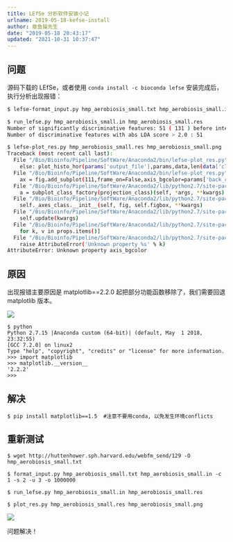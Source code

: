 ```yaml
---
title: LEfSe 分析软件安装小记
urlname: 2019-05-18-kefse-install
author: 章鱼猫先生
date: "2019-05-18 20:43:17"
updated: "2021-10-31 10:37:47"
---
```


## 问题

源码下载的 LEfSe，或者使用 `conda install -c bioconda lefse` 安装完成后，执行分析出现报错：

```bash
$ lefse-format_input.py hmp_aerobiosis_small.txt hmp_aerobiosis_small.in -c 1 -s 2 -u 3 -o 1000000

$ run_lefse.py hmp_aerobiosis_small.in hmp_aerobiosis_small.res
Number of significantly discriminative features: 51 ( 131 ) before internal wilcoxon
Number of discriminative features with abs LDA score > 2.0 : 51

$ lefse-plot_res.py hmp_aerobiosis_small.res hmp_aerobiosis_small.png
Traceback (most recent call last):
  File "/Bio/Bioinfo/Pipeline/SoftWare/Anaconda2/bin/lefse-plot_res.py", line 177, in <module>
    else: plot_histo_hor(params['output_file'],params,data,len(data['cls']) == 2,params['report_features'])
  File "/Bio/Bioinfo/Pipeline/SoftWare/Anaconda2/bin/lefse-plot_res.py", line 70, in plot_histo_hor
    ax = fig.add_subplot(111,frame_on=False,axis_bgcolor=params['back_color'])
  File "/Bio/Bioinfo/Pipeline/SoftWare/Anaconda2/lib/python2.7/site-packages/matplotlib/figure.py", line 1239, in add_subplot
    a = subplot_class_factory(projection_class)(self, *args, **kwargs)
  File "/Bio/Bioinfo/Pipeline/SoftWare/Anaconda2/lib/python2.7/site-packages/matplotlib/axes/_subplots.py", line 77, in __init__
    self._axes_class.__init__(self, fig, self.figbox, **kwargs)
  File "/Bio/Bioinfo/Pipeline/SoftWare/Anaconda2/lib/python2.7/site-packages/matplotlib/axes/_base.py", line 539, in __init__
    self.update(kwargs)
  File "/Bio/Bioinfo/Pipeline/SoftWare/Anaconda2/lib/python2.7/site-packages/matplotlib/artist.py", line 888, in update
    for k, v in props.items()]
  File "/Bio/Bioinfo/Pipeline/SoftWare/Anaconda2/lib/python2.7/site-packages/matplotlib/artist.py", line 881, in _update_property
    raise AttributeError('Unknown property %s' % k)
AttributeError: Unknown property axis_bgcolor
```

## 原因

出现报错主要原因是 matplotlib==2.2.0 起把部分功能函数移除了，我们需要回退 matplotlib 版本。

![](https://shub-1251708715.cos.ap-guangzhou.myqcloud.com/elog-cookbook-img/FsFXTJemjeJR4BJp87MySIjsQ4JN.png)

    $ python
    Python 2.7.15 |Anaconda custom (64-bit)| (default, May  1 2018, 23:32:55)
    [GCC 7.2.0] on linux2
    Type "help", "copyright", "credits" or "license" for more information.
    >>> import matplotlib
    >>> matplotlib.__version__
    '2.2.2'
    >>>

## 解决

```shell
$ pip install matplotlib==1.5  #注意不要用conda, 以免发生环境conflicts
```

## 重新测试

    $ wget http://huttenhower.sph.harvard.edu/webfm_send/129 -O hmp_aerobiosis_small.txt

    $ format_input.py hmp_aerobiosis_small.txt hmp_aerobiosis_small.in -c 1 -s 2 -u 3 -o 1000000

    $ run_lefse.py hmp_aerobiosis_small.in hmp_aerobiosis_small.res

    $ plot_res.py hmp_aerobiosis_small.res hmp_aerobiosis_small.png

![](https://shub-1251708715.cos.ap-guangzhou.myqcloud.com/elog-cookbook-img/FqsG3Z4pUugvj6p3BDyw1vPL3G8T.png)

问题解决！
